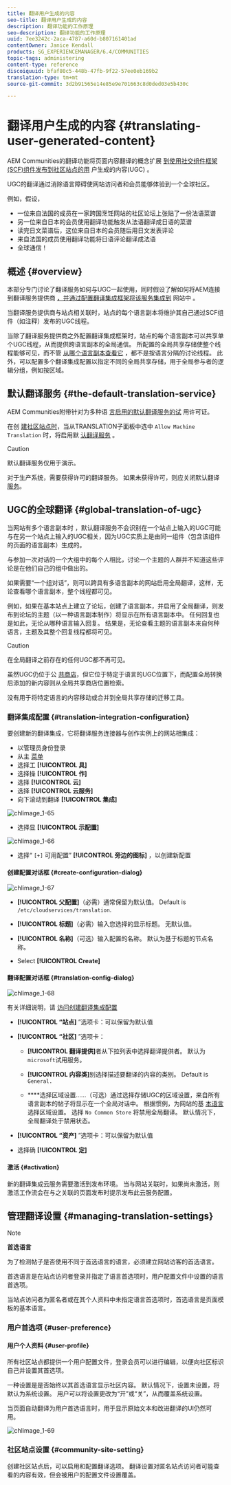 ```yaml
---
title: 翻译用户生成的内容
seo-title: 翻译用户生成的内容
description: 翻译功能的工作原理
seo-description: 翻译功能的工作原理
uuid: 7ee3242c-2aca-4787-a60d-b807161401ad
contentOwner: Janice Kendall
products: SG_EXPERIENCEMANAGER/6.4/COMMUNITIES
topic-tags: administering
content-type: reference
discoiquuid: bfaf80c5-448b-47fb-9f22-57ee0eb169b2
translation-type: tm+mt
source-git-commit: 3d2b91565e14e85e9e701663c8d0ded03e5b430c

---
```



# 翻译用户生成的内容 {#translating-user-generated-content}

AEM Communities的翻译功能将页面内容翻译的概念扩展 [到使用社交组件框架(SCF)组件发布到社区站点的用](../../help/sites-administering/translation.md) 户生成的内容(UGC) [](scf.md)。

UGC的翻译通过消除语言障碍使网站访问者和会员能够体验到一个全球社区。

例如，假设，

* 一位来自法国的成员在一家跨国烹饪网站的社区论坛上张贴了一份法语菜谱
* 另一位来自日本的会员使用翻译功能触发从法语翻译成日语的菜谱
* 读完日文菜谱后，这位来自日本的会员随后用日文发表评论
* 来自法国的成员使用翻译功能将日语评论翻译成法语
* 全球通信！

## 概述 {#overview}

本部分专门讨论了翻译服务如何与UGC一起使用，同时假设了解如何将AEM连接到翻译服务提供商 [，并通过配置翻译集成框架将该服务集成到](../../help/sites-administering/translation.md#connectingtoatranslationserviceprovider) 网站中 [](../../help/sites-administering/tc-tic.md)。

当翻译服务提供商与站点相关联时，站点的每个语言副本将维护其自己通过SCF组件（如注释）发布的UGC线程。

当除了翻译服务提供商之外配置翻译集成框架时，站点的每个语言副本可以共享单个UGC线程，从而提供跨语言副本的全局通信。 所配置的全局共享存储使整个线程能够可见，而不管 [从哪个语言副本查看它](#global-translation-of-ugc) ，都不是按语言分隔的讨论线程。 此外，可以配置多个翻译集成配置以指定不同的全局共享存储，用于全局参与者的逻辑分组，例如按区域。

## 默认翻译服务 {#the-default-translation-service}

AEM Communities附带针对为多种语 [言启用的](../../help/sites-administering/tc-msconf.md#microsoft-translator-trial-license)[默认翻译服务的试](../../help/sites-administering/tc-msconf.md) 用许可证。

在创 [建社区站点时](sites-console.md)，当从TRANSLATION子面板中选中 `Allow Machine Translation` 时，将启用默 [认翻译服务](sites-console.md#translation) 。

>[!CAUTION]
>
>默认翻译服务仅用于演示。
>
>对于生产系统，需要获得许可的翻译服务。 如果未获得许可，则应关闭默认翻译 [服务](../../help/sites-administering/tc-msconf.md#microsoft-translator-trial-license-geometrixx-outdoors)。

## UGC的全球翻译 {#global-translation-of-ugc}

当网站有多个语言副本时 [](../../help/sites-administering/tc-prep.md)，默认翻译服务不会识别在一个站点上输入的UGC可能与在另一个站点上输入的UGC相关，因为UGC实质上是由同一组件（包含该组件的页面的语言副本）生成的。

与参加一次对话的一个大组中的每个人相比，讨论一个主题的人群并不知道这些评论是在他们自己的组中做出的。

如果需要“一个组对话”，则可以跨具有多语言副本的网站启用全局翻译，这样，无论查看哪个语言副本，整个线程都可见。

例如，如果在基本站点上建立了论坛，创建了语言副本，并启用了全局翻译，则发布到论坛的主题（以一种语言副本制作）将显示在所有语言副本中。 任何回复也是如此，无论从哪种语言输入回复。 结果是，无论查看主题的语言副本来自何种语言，主题及其整个回复线程都将可见。

>[!CAUTION]
>
>在全局翻译之前存在的任何UGC都不再可见。
>
>虽然UGC仍位于公 [共商店](working-with-srp.md)，但它位于特定于语言的UGC位置下，而配置全局转换后添加的新内容则从全局共享商店位置检索。
>
>没有用于将特定语言的内容移动或合并到全局共享存储的迁移工具。

### 翻译集成配置 {#translation-integration-configuration}

要创建新的翻译集成，它将翻译服务连接器与创作实例上的网站相集成：

* 以管理员身份登录
* 从主 [菜单](http://localhost:4502/)
* 选择工 **[!UICONTROL 具]**
* 选择操 **[!UICONTROL 作]**
* 选择 **[!UICONTROL 云]**
* 选择 **[!UICONTROL 云服务]**
* 向下滚动到翻译 **[!UICONTROL 集成]**

![chlimage_1-65](assets/chlimage_1-65.png)

* 选择显 **[!UICONTROL 示配置]**

![chlimage_1-66](assets/chlimage_1-66.png)

* 选择“ `[+]` 可用配置” **[!UICONTROL 旁边的图标]** ，以创建新配置

#### 创建配置对话框 {#create-configuration-dialog}

![chlimage_1-67](assets/chlimage_1-67.png)

* **[!UICONTROL 父配置]**（必需）通常保留为默认值。 Default is `/etc/cloudservices/translation`.

* **[!UICONTROL 标题]**（必需）输入您选择的显示标题。 无默认值。

* **[!UICONTROL 名称]**（可选）输入配置的名称。 默认为基于标题的节点名称。

* Select **[!UICONTROL Create]**

#### 翻译配置对话框 {#translation-config-dialog}

![chlimage_1-68](assets/chlimage_1-68.png)

有关详细说明，请 [访问创建翻译集成配置](../../help/sites-administering/tc-tic.md#creating-a-translation-integration-configuration)

* **[!UICONTROL “站点]** ”选项卡：可以保留为默认值
* **[!UICONTROL “社区]** ”选项卡：
   * **[!UICONTROL 翻译提供]**&#x200B;者从下拉列表中选择翻译提供者。 默认为 `microsoft`试用服务。

   * **[!UICONTROL 内容类]**&#x200B;别选择描述要翻译的内容的类别。 Default is `General.`

   * ****&#x200B;选择区域设置……（可选）通过选择存储UGC的区域设置，来自所有语言副本的帖子将显示在一个全局对话中。 根据惯例，为网站的基 [本语言](sites-console.md#translation) 选择区域设置。 选择 `No Common Store` 将禁用全局翻译。 默认情况下，全局翻译处于禁用状态。

* **[!UICONTROL “资产]** ”选项卡：可以保留为默认值
* 选择确 **[!UICONTROL 定]**

#### 激活 {#activation}

新的翻译集成云服务需要激活到发布环境。 当与网站关联时，如果尚未激活，则激活工作流会在与之关联的页面发布时提示发布此云服务配置。

## 管理翻译设置 {#managing-translation-settings}

>[!NOTE]
>
>**首选语言**
>
>为了检测帖子是否使用不同于首选语言的语言，必须建立网站访客的首选语言。
>
>首选语言是在站点访问者登录并指定了语言首选项时，用户配置文件中设置的语言首选项。
>
>当站点访问者为匿名者或在其个人资料中未指定语言首选项时，首选语言是页面模板的基本语言。

### 用户首选项 {#user-preference}

#### 用户个人资料 {#user-profile}

所有社区站点都提供一个用户配置文件，登录会员可以进行编辑，以便向社区标识自己并设置其首选项。

一种设置是是否始终以其首选语言显示社区内容。 默认情况下，设置未设置，将默认为系统设置。 用户可以将设置更改为“开”或“关”，从而覆盖系统设置。

当页面自动翻译为用户首选语言时，用于显示原始文本和改进翻译的UI仍然可用。

![chlimage_1-69](assets/chlimage_1-69.png)

### 社区站点设置 {#community-site-setting}

创建社区站点后，可以启用和配置翻译选项。 翻译设置对匿名站点访问者可能查看的内容有效，但会被用户的配置文件设置覆盖。
